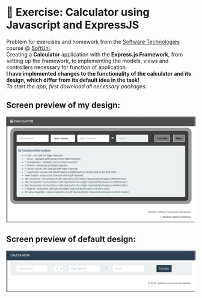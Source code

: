 # :triangular_ruler: Exercise: Calculator using Javascript and ExpressJS

Problem for exercises and homework from the [Software Technologies](https://github.com/OgnyanDD/Software-Technologies) course @ [SoftUni](https://softuni.bg/).<br/>
Creating a **Calculator** application with the **Express.js Framework**, from setting up the framework, to implementing the models, views and controllers necessary for function of application.<br/>
**I have implemented changes to the functionality of the calculator and its design, which differ from its default idea in the task!**<br/>
*To start the app, first download all necessary packages.*
<br/>
## Screen preview of my design:
![My Design](https://github.com/OgnyanDD/Software-Technologies/blob/master/TF11.%20JAVASCRIPT%20EXPRESSJS%20OVERVIEW%20-%20EX%20(CALCULATOR)/pic's/MyDesign.png)
<br/>
## Screen preview of default design:
![Default Design](https://github.com/OgnyanDD/Software-Technologies/blob/master/TF11.%20JAVASCRIPT%20EXPRESSJS%20OVERVIEW%20-%20EX%20(CALCULATOR)/pic's/DefaultDesign.png)
